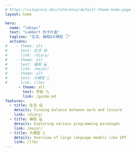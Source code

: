 ```yaml
---
# https://vitepress.dev/reference/default-theme-home-page
layout: home

hero:
  name: "labspc"
  text: "Lambert 的卡片盒"
  tagline: "生活、编程&大模型 👇"
  actions:
#    - theme: alt
#      text: 生活 😄
#      link: /diary/
#    - theme: alt
#      text: 编程 💻
#      link: /major/
#    - theme: alt
#      text: 大模型 🤖
#      link: /llm/
      - theme: alt
        text: 导航 🔍
        link: /guide.md
features:
  - title: 生活 😄
    details: Finding balance between work and leisure
    link: /diary/
  - title: 编程 💻
    details: Exploring various programming paradigms
    link: /major/
  - title: 大模型 🤖
    details: Overview of large language models like GPT
    link: /llm/
---
```

